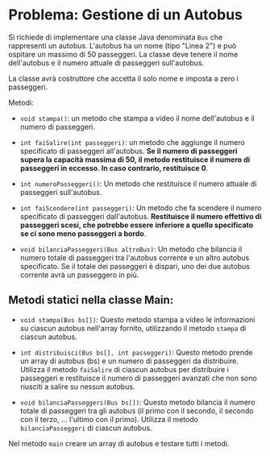 # Problema: Gestione di un Autobus

Si richiede di implementare una classe Java denominata `Bus` che rappresenti un autobus. L'autobus ha un nome (tipo "Linea 2") e può ospitare un massimo di 50 passeggeri. La classe deve tenere il nome dell'autobus e il numero attuale di passeggeri sull'autobus.

La classe avrà costruttore che accetta il solo nome e imposta a zero i passeggeri.

Metodi:

* `void stampa()`: un metodo che stampa a video il nome dell'autobus e il numero di passeggeri.

* `int faiSalire(int passeggeri)`: un metodo che aggiunge il numero specificato di passeggeri all'autobus. **Se il numero di passeggeri supera la capacità massima di 50, il metodo restituisce il numero di passeggeri in eccesso. In caso contrario, restituisce 0**.

* `int numeroPasseggeri()`: Un metodo che restituisce il numero attuale di passeggeri sull'autobus.

* `int faiScendere(int passeggeri)`: Un metodo che fa scendere il numero specificato di passeggeri dall'autobus. **Restituisce il numero effettivo di passeggeri scesi, che potrebbe essere inferiore a quello specificato se ci sono meno passeggeri a bordo**.

* `void bilanciaPasseggeri(Bus altroBus)`: Un metodo che bilancia il numero totale di passeggeri tra l'autobus corrente e un altro autobus specificato. Se il totale dei passeggeri è dispari, uno dei due autobus corrente avrà un passeggero in più.

## Metodi statici nella classe Main:

* `void stampa(Bus bs[])`: Questo metodo stampa a video le informazioni su ciascun autobus nell'array fornito, utilizzando il metodo `stampa` di ciascun autobus.

* `int distribuisci(Bus bs[], int passeggeri)`: Questo metodo prende un array di autobus (bs) e un numero di passeggeri da distribuire. Utilizza il metodo `faiSalire` di ciascun autobus per distribuire i passeggeri e restituisce il numero di passeggeri avanzati che non sono riusciti a salire su nessun autobus.

* `void bilanciaPasseggeri(Bus bs[])`: Questo metodo bilancia il numero totale di passeggeri tra gli autobus (il primo con il secondo, il secondo con il terzo, ... l'ultimo con il primo). Utilizza il metodo `bilanciaPasseggeri` di ciascun autobus.

Nel metodo `main` creare un array di autobus e testare tutti i metodi.